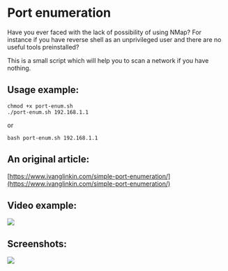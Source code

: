 # Port enumeration

Have you ever faced with the lack of possibility of using NMap? For instance if you have reverse shell as an unprivileged user and there are no useful tools preinstalled?

This is a small script which will help you to scan a network if you have nothing.

Usage example:
--------------
```
chmod +x port-enum.sh
./port-enum.sh 192.168.1.1
```
or
```
bash port-enum.sh 192.168.1.1
```


An original article:
--------------------
[https://www.ivanglinkin.com/simple-port-enumeration/](https://www.ivanglinkin.com/simple-port-enumeration/)


Video example:
--------------
![](https://www.ivanglinkin.com/wp-content/uploads/2020/09/spe_gif.gif)


Screenshots:
------------
![](https://www.ivanglinkin.com/wp-content/uploads/2020/09/spe-012.png)
